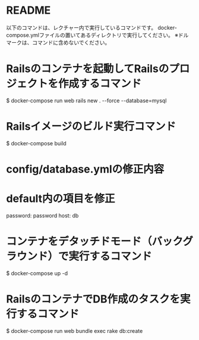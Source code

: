 # README
以下のコマンドは、レクチャー内で実行しているコマンドです。
docker-compose.ymlファイルの置いてあるディレクトリで実行してください。
※ドルマークは、コマンドに含めないでください。

# Railsのコンテナを起動してRailsのプロジェクトを作成するコマンド
$ docker-compose run web rails new . --force --database=mysql

# Railsイメージのビルド実行コマンド
$ docker-compose build

# config/database.ymlの修正内容
# default内の項目を修正
password: password
host: db

# コンテナをデタッチドモード（バックグラウンド）で実行するコマンド
$ docker-compose up -d

# RailsのコンテナでDB作成のタスクを実行するコマンド
$ docker-compose run web bundle exec rake db:create


